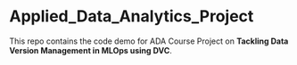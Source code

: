 # Applied_Data_Analytics_Project

This repo contains the code demo for ADA Course Project on **Tackling Data Version Management in MLOps using DVC**.
